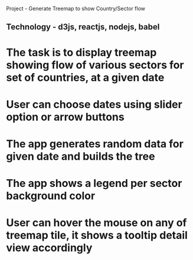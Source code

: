 Project - Generate Treemap to show Country/Sector flow

## Technology - d3js, reactjs, nodejs, babel

# The task is to display treemap showing flow of various sectors for set of countries, at a given date
# User can choose dates using slider option or arrow buttons
# The app generates random data for given date and builds the tree
# The app shows a legend per sector background color
# User can hover the mouse on any of treemap tile, it shows a tooltip detail view accordingly


